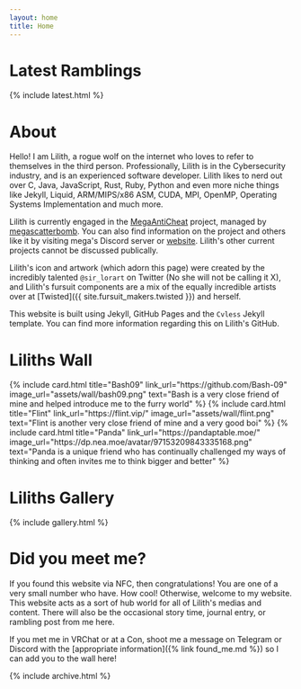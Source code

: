 ```yaml
---
layout: home
title: Home
---
```


# Latest Ramblings

{% include latest.html %}

# About

Hello! I am Lilith, a rogue wolf on the internet who loves to refer to themselves in the third person. Professionally, Lilith is in the Cybersecurity industry, and is an experienced software developer. Lilith likes to nerd out over C, Java, JavaScript, Rust, Ruby, Python and even more niche things like Jekyll, Liquid, ARM/MIPS/x86 ASM, CUDA, MPI, OpenMP, Operating Systems Implementation and much more.

Lilith is currently engaged in the [MegaAntiCheat](https://github.com/MegaAntiCheat) project, managed by [megascatterbomb](https://www.youtube.com/c/megascatterbomb). You can also find information on the project and others like it by visiting mega's Discord server or [website](https://megascatterbomb.com/). Lilith's other current projects cannot be discussed publically.

Lilith's icon and artwork (which adorn this page) were created by the incredibly talented `@sir_lorart` on Twitter (No she will not be calling it X), and Lilith's fursuit components are a mix of the equally incredible artists over at [Twisted]({{ site.fursuit_makers.twisted }}) and herself.

This website is built using Jekyll, GitHub Pages and the `Cvless` Jekyll template. You can find more information regarding this on Lilith's GitHub.

# Liliths Wall

<div class="grid grid--2">
    {% include card.html title="Bash09" link_url="https://github.com/Bash-09" image_url="assets/wall/bash09.png" text="Bash is a very close friend of mine and helped introduce me to the furry world" %}
    {% include card.html title="Flint" link_url="https://flint.vip/" image_url="assets/wall/flint.png" text="Flint is another very close friend of mine and a very good boi" %}
    {% include card.html title="Panda" link_url="https://pandaptable.moe/" image_url="https://dp.nea.moe/avatar/97153209843335168.png" text="Panda is a unique friend who has continually challenged my ways of thinking and often invites me to think bigger and better" %}
</div>

# Liliths Gallery

{% include gallery.html %}

# Did you meet me?

If you found this website via NFC, then congratulations! You are one of a very small number who have. How cool! 
Otherwise, welcome to my website. This website acts as a sort of hub world for all of Lilith's medias and content. 
There will also be the occasional story time, journal entry, or rambling post from me here.

If you met me in VRChat or at a Con, shoot me a message on Telegram or Discord with the [appropriate information]({% link found_me.md %}) so I can add you to the wall here!

{% include archive.html %}
